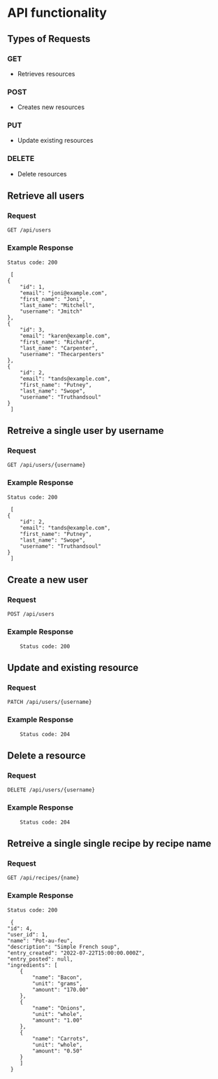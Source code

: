 # API functionality

## Types of Requests
### GET
- Retrieves resources
### POST
- Creates new resources
### PUT
- Update existing resources
### DELETE
- Delete resources

## Retrieve all users

### Request

`GET /api/users`

### Example Response

    Status code: 200

     [
    {
        "id": 1,
        "email": "joni@example.com",
        "first_name": "Joni",
        "last_name": "Mitchell",
        "username": "Jmitch"
    },
    {
        "id": 3,
        "email": "karen@example.com",
        "first_name": "Richard",
        "last_name": "Carpenter",
        "username": "Thecarpenters"
    },
    {
        "id": 2,
        "email": "tands@example.com",
        "first_name": "Putney",
        "last_name": "Swope",
        "username": "Truthandsoul"
    }
     ]



  

## Retreive a single user by username
### Request

`GET /api/users/{username}`

### Example Response

    Status code: 200

     [
    {
        "id": 2,
        "email": "tands@example.com",
        "first_name": "Putney",
        "last_name": "Swope",
        "username": "Truthandsoul"
    }
     ]

  

## Create a new user

### Request

`POST /api/users`

### Example Response

        Status code: 200


## Update and existing resource

### Request

`PATCH /api/users/{username}`

### Example Response

        Status code: 204


## Delete a resource

### Request

`DELETE /api/users/{username}`

### Example Response

        Status code: 204

## Retreive a single single recipe by recipe name
### Request

`GET /api/recipes/{name}`

### Example Response

    Status code: 200

     {
    "id": 4,
    "user_id": 1,
    "name": "Pot-au-feu",
    "description": "Simple French soup",
    "entry_created": "2022-07-22T15:00:00.000Z",
    "entry_posted": null,
    "ingredients": [
        {
            "name": "Bacon",
            "unit": "grams",
            "amount": "170.00"
        },
        {
            "name": "Onions",
            "unit": "whole",
            "amount": "1.00"
        },
        {
            "name": "Carrots",
            "unit": "whole",
            "amount": "0.50"
        }
        ]
     }
